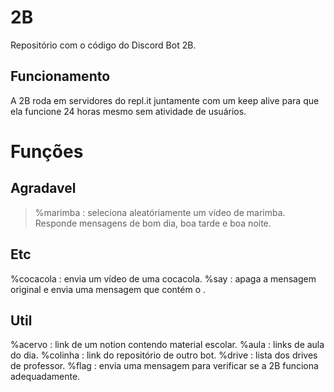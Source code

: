 # 2B
Repositório com o código do Discord Bot 2B.

## Funcionamento
A 2B roda em servidores do repl.it juntamente com um keep alive para que ela funcione 24 horas mesmo sem atividade de usuários.

# Funções
## Agradavel
> %marimba : seleciona aleatóriamente um vídeo de marimba.
> Responde mensagens de bom dia, boa tarde e boa noite.

## Etc
%cocacola : envia um vídeo de uma cocacola.
%say <texto> : apaga a mensagem original e envia uma mensagem que contém o <texto>.
  
## Util
%acervo : link de um notion contendo material escolar.
%aula : links de aula do dia.
%colinha : link do repositório de outro bot.
%drive : lista dos drives de professor.
%flag : envia uma mensagem para verificar se a 2B funciona adequadamente.
